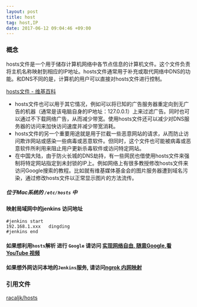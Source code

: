 ```yaml
---
layout: post
title: host
tag: host,IP
date: 2017-06-12 09:04:46 +09:00
---
```



### 概念 
hosts文件是一个用于储存计算机网络中各节点信息的计算机文件。这个文件负责将主机名称映射到相应的IP地址。hosts文件通常用于补充或取代网络中DNS的功能。和DNS不同的是，计算机的用户可以直接对hosts文件进行控制。

[hosts文件 - 维基百科](https://zh.wikipedia.org/wiki/Hosts%E6%96%87%E4%BB%B6)

* hosts文件也可以用于其它情况，例如可以将已知的广告服务器重定向到无广告的机器（通常是该电脑自身的IP地址：127.0.0.1）上来过滤广告。同时也可以通过不下载网络广告，从而减少带宽。使用hosts文件还可以减少对DNS服务器的访问来加快访问速度并减少带宽消耗。
* hosts文件的另一个重要用途就是用于拦截一些恶意网站的请求，从而防止访问欺诈网站或感染一些病毒或恶意软件。但同时，这个文件也可能被病毒或恶意软件所利用来阻止用户更新杀毒软件或访问特定网站。
* 在中国大陆，由于防火长城的DNS劫持，有一些网民也借使用hosts文件来强制将特定网站指定到未封锁的IP上。例如网络上有很多教授修改hosts文件来访问Google搜索的教程。比如就有维基媒体基金会的图片服务器遭到域名污染，通过修改hosts文件以正常显示图片的方法流传。

#####  位于Mac系统的 `/etc/hosts` 中

#### 映射局域网中的jenkins 访问地址


```
#jenkins start
192.168.1.xxx	dingding
#jenkins end
```
#### 如果想利用`hosts`解析 进行 `Google` 请访问 [实现网络自由, 随意Google,看 YouTube 视频](http://www.jianshu.com/p/2a4179eae76a)

####  如果想外网访问本地的`Jenkins`服务, 请访问[ngrok 内网映射](http://www.jianshu.com/p/c273d3009ded)

### 引用文件

[racaljk/hosts](https://github.com/racaljk/hosts/blob/master/README.md)
[]()



